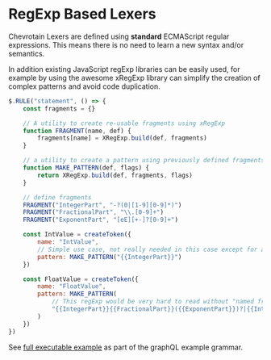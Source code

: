 # RegExp Based Lexers

Chevrotain Lexers are defined using **standard** ECMAScript regular expressions.
This means there is no need to learn a new syntax and/or semantics.

In addition existing JavaScript regExp libraries can be easily used,
for example by using the awesome xRegExp library can simplify the creation of complex patterns
and avoid code duplication.

```javascript
$.RULE("statement", () => {
    const fragments = {}

    // A utility to create re-usable fragments using xRegExp
    function FRAGMENT(name, def) {
        fragments[name] = XRegExp.build(def, fragments)
    }

    // a utility to create a pattern using previously defined fragments
    function MAKE_PATTERN(def, flags) {
        return XRegExp.build(def, fragments, flags)
    }

    // define fragments
    FRAGMENT("IntegerPart", "-?(0|[1-9][0-9]*)")
    FRAGMENT("FractionalPart", "\\.[0-9]+")
    FRAGMENT("ExponentPart", "[eE][+-]?[0-9]+")

    const IntValue = createToken({
        name: "IntValue",
        // Simple use case, not really needed in this case except for avoiding duplication.
        pattern: MAKE_PATTERN("{{IntegerPart}}")
    })

    const FloatValue = createToken({
        name: "FloatValue",
        pattern: MAKE_PATTERN(
            // This regExp would be very hard to read without "named fragments"
            "{{IntegerPart}}{{FractionalPart}}({{ExponentPart}})?|{{IntegerPart}}{{ExponentPart}}"
        )
    })
})
```

See [full executable example](https://github.com/SAP/chevrotain/blob/master/examples/grammars/graphql/graphql.js)
as part of the graphQL example grammar.

